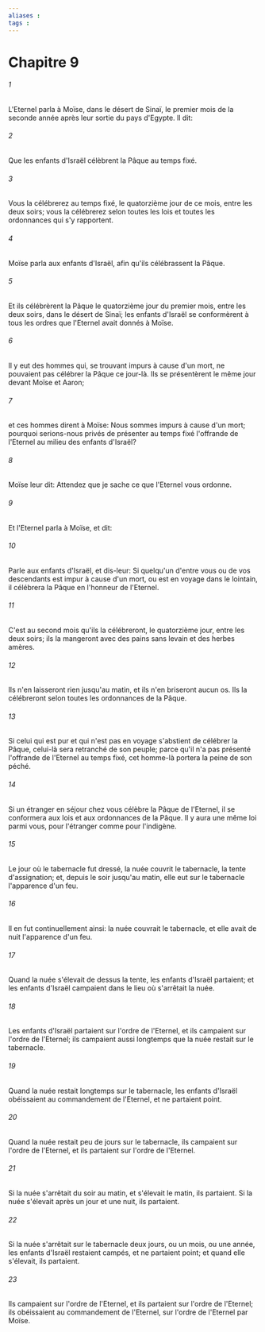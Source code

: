 ```yaml
---
aliases : 
tags : 
---
```


# Chapitre 9

###### 1
L'Eternel parla à Moïse, dans le désert de Sinaï, le premier mois de la seconde année après leur sortie du pays d'Egypte. Il dit:
###### 2
Que les enfants d'Israël célèbrent la Pâque au temps fixé.
###### 3
Vous la célébrerez au temps fixé, le quatorzième jour de ce mois, entre les deux soirs; vous la célébrerez selon toutes les lois et toutes les ordonnances qui s'y rapportent.
###### 4
Moïse parla aux enfants d'Israël, afin qu'ils célébrassent la Pâque.
###### 5
Et ils célébrèrent la Pâque le quatorzième jour du premier mois, entre les deux soirs, dans le désert de Sinaï; les enfants d'Israël se conformèrent à tous les ordres que l'Eternel avait donnés à Moïse.
###### 6
Il y eut des hommes qui, se trouvant impurs à cause d'un mort, ne pouvaient pas célébrer la Pâque ce jour-là. Ils se présentèrent le même jour devant Moïse et Aaron;
###### 7
et ces hommes dirent à Moïse: Nous sommes impurs à cause d'un mort; pourquoi serions-nous privés de présenter au temps fixé l'offrande de l'Eternel au milieu des enfants d'Israël?
###### 8
Moïse leur dit: Attendez que je sache ce que l'Eternel vous ordonne.
###### 9
Et l'Eternel parla à Moïse, et dit:
###### 10
Parle aux enfants d'Israël, et dis-leur: Si quelqu'un d'entre vous ou de vos descendants est impur à cause d'un mort, ou est en voyage dans le lointain, il célébrera la Pâque en l'honneur de l'Eternel.
###### 11
C'est au second mois qu'ils la célébreront, le quatorzième jour, entre les deux soirs; ils la mangeront avec des pains sans levain et des herbes amères.
###### 12
Ils n'en laisseront rien jusqu'au matin, et ils n'en briseront aucun os. Ils la célébreront selon toutes les ordonnances de la Pâque.
###### 13
Si celui qui est pur et qui n'est pas en voyage s'abstient de célébrer la Pâque, celui-là sera retranché de son peuple; parce qu'il n'a pas présenté l'offrande de l'Eternel au temps fixé, cet homme-là portera la peine de son péché.
###### 14
Si un étranger en séjour chez vous célèbre la Pâque de l'Eternel, il se conformera aux lois et aux ordonnances de la Pâque. Il y aura une même loi parmi vous, pour l'étranger comme pour l'indigène.
###### 15
Le jour où le tabernacle fut dressé, la nuée couvrit le tabernacle, la tente d'assignation; et, depuis le soir jusqu'au matin, elle eut sur le tabernacle l'apparence d'un feu.
###### 16
Il en fut continuellement ainsi: la nuée couvrait le tabernacle, et elle avait de nuit l'apparence d'un feu.
###### 17
Quand la nuée s'élevait de dessus la tente, les enfants d'Israël partaient; et les enfants d'Israël campaient dans le lieu où s'arrêtait la nuée.
###### 18
Les enfants d'Israël partaient sur l'ordre de l'Eternel, et ils campaient sur l'ordre de l'Eternel; ils campaient aussi longtemps que la nuée restait sur le tabernacle.
###### 19
Quand la nuée restait longtemps sur le tabernacle, les enfants d'Israël obéissaient au commandement de l'Eternel, et ne partaient point.
###### 20
Quand la nuée restait peu de jours sur le tabernacle, ils campaient sur l'ordre de l'Eternel, et ils partaient sur l'ordre de l'Eternel.
###### 21
Si la nuée s'arrêtait du soir au matin, et s'élevait le matin, ils partaient. Si la nuée s'élevait après un jour et une nuit, ils partaient.
###### 22
Si la nuée s'arrêtait sur le tabernacle deux jours, ou un mois, ou une année, les enfants d'Israël restaient campés, et ne partaient point; et quand elle s'élevait, ils partaient.
###### 23
Ils campaient sur l'ordre de l'Eternel, et ils partaient sur l'ordre de l'Eternel; ils obéissaient au commandement de l'Eternel, sur l'ordre de l'Eternel par Moïse.
